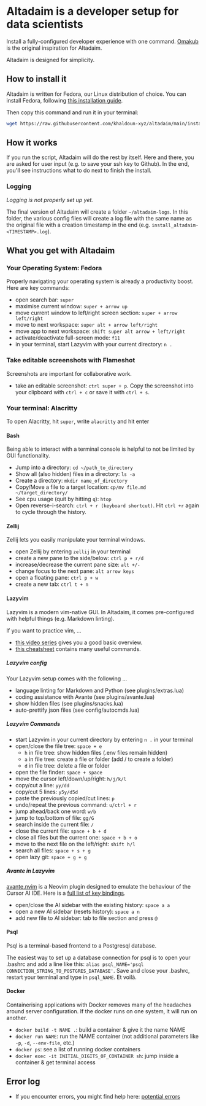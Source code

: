 # Altadaim is a developer setup for data scientists

Install a fully-configured developer experience with one command.
[Omakub](https://omakub.org/) is the original inspiration for Altadaim.

Altadaim is designed for simplicity.

## How to install it

Altadaim is written for Fedora, our Linux distribution of choice.
You can install Fedora, following [this installation guide](https://guides.frame.work/Guide/Fedora+42+Installation+on+the+Framework+Laptop+13/419).

Then copy this command and run it in your terminal:

```bash
wget https://raw.githubusercontent.com/khaldoun-xyz/altadaim/main/install_altadaim.sh && sudo bash install_altadaim.sh
```

## How it works

If you run the script, Altadaim will do the rest by itself.
Here and there, you are asked for user input (e.g. to save your ssh key to Github).
In the end, you'll see instructions what to do next to finish the install.

### Logging

*Logging is not properly set up yet.*

The final version of Altadaim will create a folder `~/altadaim-logs`.
In this folder, the various config files will create a log file
with the same name as the original file with a creation timestamp in the end
(e.g. `install_altadaim-<TIMESTAMP>.log`).

## What you get with Altadaim

### Your Operating System: Fedora

Properly navigating your operating system is already a productivity boost.
Here are key commands:

- open search bar: `super`
- maximise current window: `super + arrow up`
- move current window to left/right screen section: `super + arrow left/right`
- move to next workspace: `super alt + arrow left/right`
- move app to next workspace: `shift super alt arrow + left/right`
- activate/deactivate full-screen mode: `f11`
- in your terminal, start Lazyvim with your current directory: `n .`

### Take editable screenshots with Flameshot

Screenshots are important for collaborative work.

- take an editable screenshot: `ctrl super + p`.
  Copy the screenshot into your clipboard with `ctrl + c`
  or save it with `ctrl + s`.

### Your terminal: Alacritty

To open Alacritty, hit `super`, write `alacritty` and hit enter

#### Bash

Being able to interact with a terminal console is helpful
to not be limited by GUI functionality.

- Jump into a directory: `cd ~/path_to_directory`
- Show all (also hidden) files in a directory: `ls -a`
- Create a directory: `mkdir name_of_directory`
- Copy/Move a file to a target location: `cp/mv file.md ~/target_directory/`
- See cpu usage (quit by hitting `q`): `htop`
- Open reverse-i-search: `ctrl + r (keyboard shortcut)`.
  Hit `ctrl +r` again to cycle through the history.

#### Zellij

Zellij lets you easily manipulate your terminal windows.

- open Zellij by entering `zellij` in your terminal
- create a new pane to the side/below: `ctrl p + r/d`
- increase/decrease the current pane size: `alt +/-`
- change focus to the next pane: `alt arrow keys`
- open a floating pane: `ctrl p + w`
- create a new tab: `ctrl t + n`

#### Lazyvim

Lazyvim is a modern vim-native GUI.
In Altadaim, it comes pre-configured with helpful things (e.g. Markdown linting).

If you want to practice vim, ...

- [this video series](https://www.youtube.com/watch?v=X6AR2RMB5tE&list=PLm323Lc7iSW_wuxqmKx_xxNtJC_hJbQ7R)
  gives you a good basic overview.
- [this cheatsheet](https://vim.rtorr.com/) contains many useful commands.

##### Lazyvim config

Your Lazyvim setup comes with the following ...

- language linting for Markdown and Python (see plugins/extras.lua)
- coding assistance with Avante (see plugins/avante.lua)
- show hidden files (see plugins/snacks.lua)
- auto-prettify json files (see config/autocmds.lua)

##### Lazyvim Commands

- start Lazyvim in your current directory by entering `n .` in your terminal
- open/close the file tree: `space + e`
  - `h` in file tree: show hidden files (.env files remain hidden)
  - `a` in file tree: create a file or folder (add / to create a folder)
  - `d` in file tree: delete a file or folder
- open the file finder: `space + space`
- move the cursor left/down/up/right: `h/j/k/l`
- copy/cut a line: `yy/dd`
- copy/cut 5 lines: `y5y/d5d`
- paste the previously copied/cut lines: `p`
- undo/repeat the previous command: `u/ctrl + r`
- jump ahead/back one word: `w/b`
- jump to top/bottom of file: `gg/G`
- search inside the current file: `/`
- close the current file: `space + b + d`
- close all files but the current one: `space + b + o`
- move to the next file on the left/right: `shift h/l`
- search all files: `space + s + g`
- open lazy git: `space + g + g`

##### Avante in Lazyvim

[avante.nvim](https://github.com/yetone/avante.nvim) is a Neovim plugin
designed to emulate the behaviour of the Cursor AI IDE.
Here is a [full list of key bindings](https://github.com/yetone/avante.nvim?tab=readme-ov-file#key-bindings).

- open/close the AI sidebar with the existing history: `space a a`
- open a new AI sidebar (resets history): `space a n`
- add new file to AI sidebar: tab to file section and press `@`

#### Psql

Psql is a terminal-based frontend to a Postgresql database.

The easiest way to set up a database connection
for psql is to open your .bashrc and add a
line like this:
`alias psql_NAME='psql CONNECTION_STRING_TO_POSTGRES_DATABASE'`.
Save and close your .bashrc, restart your terminal
and type in `psql_NAME`. Et voilà.

#### Docker

Containerising applications with Docker removes
many of the headaches around server configuration.
If the docker runs on one system, it will run on another.

- `docker build -t NAME .`:
  build a container & give it the name NAME
- `docker run NAME`: run the NAME container
  (not additional parameters like `-p`, `-d`, `--env-file`, etc.)
- `docker ps`: see a list of running docker containers
- `docker exec -it INITIAL_DIGITS_OF_CONTAINER sh`:
  jump inside a container & get terminal access

## Error log

- If you encounter errors, you might find help here: [potential errors](/docs/potential_errors.md)
